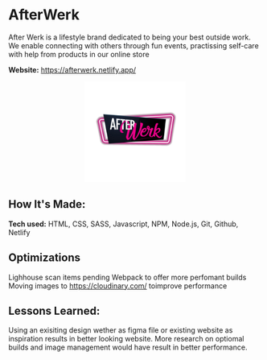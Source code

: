 
# AfterWerk
After Werk is a lifestyle brand dedicated to being your best outside work. We enable connecting with others through fun events, practissing self-care with help from products in our online store

**Website:** https://afterwerk.netlify.app/

<a target="_blank" href="https://afterwerk.netlify.app/">
    <p align="center">
    <img height="200px" src="img/After_werk_logo.jpg"/>
    </p>
</a>

## How It's Made:

**Tech used:** HTML, CSS, SASS, Javascript, NPM, Node.js, Git, Github, Netlify
 
## Optimizations

Lighhouse scan items pending
Webpack to offer more perfomant builds
Moving images to https://cloudinary.com/ toimprove performance

## Lessons Learned:

Using an exisiting design wether as figma file or existing website as inspiration results in better looking website.
More research on optiomal builds and image management would have result in better performance. 

